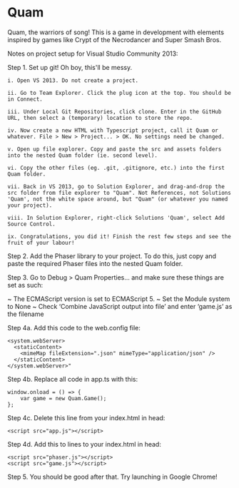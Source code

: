 # Quam
Quam, the warriors of song! This is a game in development with elements inspired by games like Crypt of the Necrodancer and Super Smash Bros.

Notes on project setup for Visual Studio Community 2013:

Step 1. Set up git! Oh boy, this'll be messy.

  ```
  i. Open VS 2013. Do not create a project.
  
  ii. Go to Team Explorer. Click the plug icon at the top. You should be in Connect.
  
  iii. Under Local Git Repositories, click clone. Enter in the GitHub URL, then select a (temporary) location to store the repo.
  
  iv. Now create a new HTML with Typescript project, call it Quam or whatever. File > New > Project... > OK. No settings need be changed.
  
  v. Open up file explorer. Copy and paste the src and assets folders into the nested Quam folder (ie. second level).
  
  vi. Copy the other files (eg. .git, .gitignore, etc.) into the first Quam folder.
  
  vii. Back in VS 2013, go to Solution Explorer, and drag-and-drop the src folder from file explorer to "Quam". Not References, not Solutions 'Quam', not the white space around, but "Quam" (or whatever you named your project).
  
  viii. In Solution Explorer, right-click Solutions 'Quam', select Add Source Control.
  
  ix. Congratulations, you did it! Finish the rest few steps and see the fruit of your labour!
  ```

Step 2. Add the Phaser library to your project. To do this, just copy and paste the required Phaser files into the nested Quam folder.

Step 3. Go to Debug > Quam Properties... and make sure these things are set as such:

  ~ The ECMAScript version is set to ECMAScript 5.
  ~ Set the Module system to None
  ~ Check ‘Combine JavaScript output into file’ and enter ‘game.js’ as the filename

Step 4a. Add this code to the web.config file:

  ```
  <system.webServer>
    <staticContent>
      <mimeMap fileExtension=".json" mimeType="application/json" />
    </staticContent>
  </system.webServer>"
  ```
  
Step 4b. Replace all code in app.ts with this: 

  ```
  window.onload = () => {
      var game = new Quam.Game();
  };
  ```

Step 4c. Delete this line from your index.html in head: 

  ```
  <script src="app.js"></script>
  ```

Step 4d. Add this to lines to your index.html in head: 

  ```
  <script src="phaser.js"></script>
  <script src="game.js"></script>
  ```
  
Step 5. You should be good after that. Try launching in Google Chrome!
